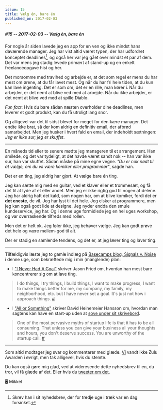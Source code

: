 ```yaml
---
issue: 15
title: Vælg én, bare én
published_on: 2017-02-03
---
```


##### #15 -- 2017-02-03 -- Vælg én, bare én

For nogle år siden lavede jeg en app for en ven og ikke mindst hans daværende manager. Jeg har vist altid været typen, der har udfordret konceptet deadlines[^1], og også her var jeg gået over mindst et par af dem. Det var mens jeg stadig levede primært af stand-up og en enkelt freelanceopgave hist og her.

Det morsomme med travlhed og arbejde er, at det som regel er mens du har mest om ørene, at du får lavet mest. Og når du har fri hele tiden, at du kun kan lave ingenting. Det er som om, det er en rille, man kører i. Når du arbejder, er det nemt at blive ved med at arbejde. Når du ikke arbejder, er det nemt at blive ved med at spille Diablo.

_Fun fact_: Hvis du bare sådan næsten overholder dine deadlines, men leverer et godt produkt, kan du få utroligt lang snor.

Og alligevel var det til sidst blevet for meget for den kære manager. Det endte ikke brat, så der kom aldrig en definitiv email, der afbrød samarbejdet. Men jeg husker i hvert fald en email, der indeholdt sætningen: _Jeg er ikke sur; jeg er skuffet_.

---

En måneds tid eller to senere mødte jeg manageren til et arrangement. Han smilede, og det var tydeligt, at det havde været sandt nok -- han var ikke sur, han var skuffet. Sådan måske på mine egne vegne. _"Du er nok nødt til at vælge, om du vil være komiker eller programmør"_, sagde han.

Det er en ting, jeg aldrig har gjort. At vælge bare én ting.

Jeg kan sætte mig med en guitar, ved et klaver eller et trommesæt, og få det til at lyde af et eller andet. Men jeg er ikke rigtig god til nogen af delene. Jeg har aldrig haft det kald, som nogen har, om at blive komiker, fordi det er **det eneste**, de vil. Jeg har lyst til det hele. Jeg elsker at programmere, men jeg kan også godt lide at designe. Jeg nyder endda den smule kundeservice, jeg har. Og i denne uge formidlede jeg en hel uges workshop, og var overraskende tilfreds med rollen.

Men det er helt ok. Jeg føler ikke, jeg behøver vælge. Jeg kan godt prøve det hele og være mellem-god til alt.

Der er stadig en samlende tendens, og det er, at jeg lærer ting og laver ting.

---

Tilfældigvis læste jeg to gamle indlæg på [Basecamps blog, Signals v. Noise][svn] i denne uge, som bekræftede mig i min (manglende) plan:

- I ["I Never Had A Goal"][goal] skriver Jason Fried om, hvordan han mest bare koncentrerer sig om at lave ting.

> I do things, I try things, I build things, I want to make progress, I want to make things better for me, my company, my family, my neighborhood, etc. but I have never set a goal. It's just not how i approach things. [&num;][goal]

- I ["All or Something"][all] skriver David Heinemeier Hansson om, hvordan man sagtens kan have en start-up uden at [sove under sit skrivebord][comp-5].

> One of the most pervasive myths of startup life is that it has to be all consuming. That unless you can give your business all your thoughts and hours, you don't deserve success. You are unworthy of the startup call. [&num;][all]

---

Som altid modtager jeg svar og kommentarer med glæde. [Vi][fup] vandt ikke Zulu Awarden i øvrigt, men tak alligevel, hvis du stemte.

Du kan også gøre mig glad, ved at videresende dette nyhedsbrev til en, du tror, vil få glæde af det. Eller hvis du [tweeter om det][tweete].

🖥 Mikkel

[fup]: https://fupifarvandet.dk
[svn]: https://m.signalvnoise.com
[goal]: https://m.signalvnoise.com/ive-never-had-a-goal-c89219aedddf#.xc8kjk1ed
[comp-5]: https://computers.mikkelmalmberg.dk/issues/5
[all]: https://m.signalvnoise.com/all-or-something-9831830b3b9#.3owdll493
[tweete]: https://twitter.com/intent/tweet?text=https%3A%2F%2Fcomputers.mikkelmalmberg.dk%2Fissues%2F15

[^1]: Skrev han i sit nyhedsbrev, der for tredje uge i træk var en dag forsinket.

